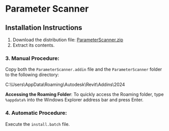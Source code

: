# Parameter Scanner

## Installation Instructions

1. Download the distribution file: [ParameterScanner.zip](<https://drive.google.com/file/d/1GOTId0sq_B4IBCX2a-3_oNUNfKlM3wcD/view?usp=sharing>) 
2. Extract its contents.

### 3. Manual Procedure:

  Copy both the `ParameterScanner.addin` file and the `ParameterScanner` folder to the following directory:
  
  C:\Users<YourUsername>\AppData\Roaming\Autodesk\Revit\Addins\2024
   
  **Accessing the Roaming Folder**: To quickly access the Roaming folder, type `%appdata%` into the Windows Explorer address bar and press Enter.

### 4. Automatic Procedure:

Execute the `install.batch` file.

